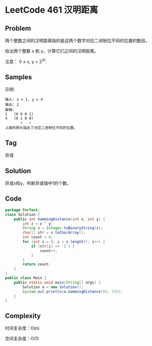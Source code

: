 # LeetCode 461 汉明距离

## Problem

两个整数之间的汉明距离指的是这两个数字对应二进制位不同的位置的数目。

给出两个整数 x 和 y，计算它们之间的汉明距离。

注意：
0 ≤ x, y < $2^{31}$.

## Samples

示例:

```
输入: x = 1, y = 4
输出: 2
解释:
1   (0 0 0 1)
4   (0 1 0 0)
       ↑   ↑
上面的箭头指出了对应二进制位不同的位置。
```

## Tag

异或

## Solution

异或x和y，判断异或值中1的个数。

## Code

```java
package forTest;
class Solution {
    public int hammingDistance(int x, int y) {
        int z = x ^ y;
        String s = Integer.toBinaryString(z);
        char[] str = s.toCharArray();
        int count = 0;
        for (int i = 0; i < s.length(); i++) {
            if (str[i] == '1') {
                count++;
            }
        }
        return count;
    }
}
public class Main {
    public static void main(String[] args) {
        Solution a = new Solution();
        System.out.println(a.hammingDistance(93, 73));
    }
}
```

## Complexity

时间复杂度：O(n)

空间复杂度：O(1)
